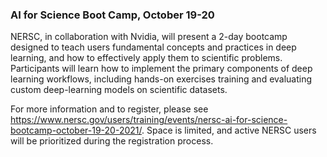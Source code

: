 ### AI for Science Boot Camp, October 19-20

NERSC, in collaboration with Nvidia, will present a 2-day bootcamp designed to
teach users fundamental concepts and practices in deep learning, and how to
effectively apply them to scientific problems. Participants will learn how to
implement the primary components of deep learning workflows, including hands-on
exercises training and evaluating custom deep-learning models on scientific
datasets.

For more information and to register, please see 
<https://www.nersc.gov/users/training/events/nersc-ai-for-science-bootcamp-october-19-20-2021/>. Space is limited, and active NERSC users will be prioritized
during the registration process.
